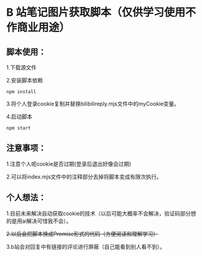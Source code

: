<!--
 * @name: 
 * @msg: 
 * @param: 
 * @return: 
-->
# B 站笔记图片获取脚本（仅供学习使用不作商业用途）

## 脚本使用：

1.下载源文件

2.安装脚本依赖

```
npm install
```
3.将个人登录cookie复制并替换bilibilireply.mjs文件中的myCookie变量。

4.启动脚本
```
npm start
```

## 注意事项：
1.注意个人呢cookie是否过期(登录后退出好像会过期)

2.可以将index.mjs文件中的注释部分去掉将脚本变成有限次执行。

## 个人想法：
1.目前未来解决自动获取cookie的技术（以后可能大概率不会解决，验证码部分想的是用ai解决可惜我不会）。

~~2.以后会把脚本换成Promise形式的代码（方便阅读和理解学习）~~ 

3.b站会对回复中有链接的评论进行屏蔽（自己能看到别人看不到）。

### 